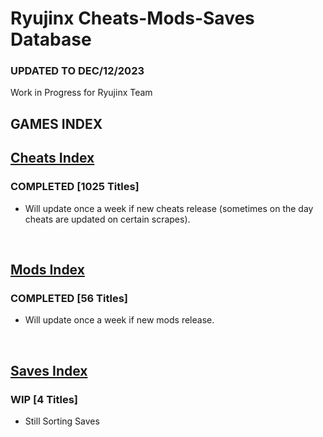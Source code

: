 # Ryujinx Cheats-Mods-Saves Database

### UPDATED TO DEC/12/2023

Work in Progress for Ryujinx Team


## GAMES INDEX

## [Cheats Index](Cheats.md)
### COMPLETED [1025 Titles]
- Will update once a week if new cheats release (sometimes on the day cheats are updated on certain scrapes).
</br>

## [Mods Index](Mods.md)
### COMPLETED [56 Titles]
- Will update once a week if new mods release.
</br>

## [Saves Index](Saves.md)
### WIP [4 Titles] 
- Still Sorting Saves

